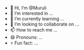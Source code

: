 - 👋 Hi, I’m @Muruli
- 👀 I’m interested in ...
- 🌱 I’m currently learning ...
- 💞️ I’m looking to collaborate on ...
- 📫 How to reach me ...
- 😄 Pronouns: ...
- ⚡ Fun fact: ...

<!---
Muruli9740/Muruli9740 is a ✨ special ✨ repository because its `README.md` (this file) appears on your GitHub profile.
You can click the Preview link to take a look at your changes.
--->
